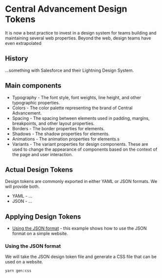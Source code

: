 # Central Advancement Design Tokens

It is now a best practice to invest in a design system for teams building and maintaining several web 
properties. Beyond the web, design teams have even extrapolated 

## History

...something with Salesforce and their Lightning Design System.

## Main components

- Typography - The font style, font weights, line height, and other typographic properties.
- Colors - The color palette representing the brand of Central Advancement.
- Spacing - The spacing between elements used in padding, margins, breakpoints, and other layout 
  properties.
- Borders - The border properties for elements.
- Shadows - The shadow properties for elements.
- Animations - The animation properties for elements.s
- Variants - The variant properties for design components. These are used to change the appearance of 
  components based on the context of the page and user interaction.

## Actual Design Tokens

Design tokens are commonly exported in either YAML or JSON formats. We will provide both.

- YAML - ...
- JSON - ...

## Applying Design Tokens

- [Using the JSON format](#using-the-json-format) - this example shows how to use the JSON format on 
  a simple website.

### Using the JSON format

We will take the JSON design token file and generate a CSS file that can be used on a website.

```bash
yarn gen:css
```

